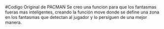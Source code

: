 #Codigo Original de PACMAN
Se creo una funcion para que los fantasmas fueras mas inteligentes, creando la función move donde se define una zona en los fantasmas que detectan al jugador y lo persiguen de una mejor manera.

